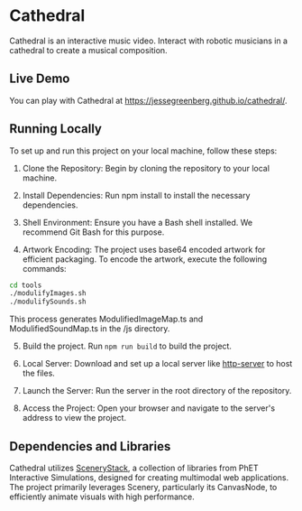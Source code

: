 # Cathedral

Cathedral is an interactive music video. Interact with robotic musicians in a cathedral to create a musical composition.

## Live Demo

You can play with Cathedral at https://jessegreenberg.github.io/cathedral/.

## Running Locally

To set up and run this project on your local machine, follow these steps:

1) Clone the Repository:
Begin by cloning the repository to your local machine.

2) Install Dependencies:
Run npm install to install the necessary dependencies.

3) Shell Environment:
Ensure you have a Bash shell installed. We recommend Git Bash for this purpose.

4) Artwork Encoding:
The project uses base64 encoded artwork for efficient packaging. To encode the artwork, execute the following commands:
```bash
cd tools
./modulifyImages.sh
./modulifySounds.sh
```
This process generates ModulifiedImageMap.ts and ModulifiedSoundMap.ts in the /js directory.

5) Build the project.
Run `npm run build` to build the project.

5) Local Server:
Download and set up a local server like [http-server](https://www.npmjs.com/package/http-server) to host the files.

6) Launch the Server:
Run the server in the root directory of the repository.

7) Access the Project:
Open your browser and navigate to the server's address to view the project.

## Dependencies and Libraries

Cathedral utilizes [SceneryStack](https://github.com/scenerystack), a collection of libraries from PhET Interactive Simulations, designed for creating multimodal web applications. The project primarily leverages Scenery, particularly its CanvasNode, to efficiently animate visuals with high performance.